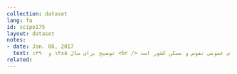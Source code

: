 ```yaml
---
collection: dataset
lang: fa
id: scipo175
layout: dataset
notes: 
- date: Jan. 06, 2017
  text: توضیح برای سال ۱۳۸۵ و ۱۳۹۰ <br /> ارقام سال‌های ۱۳۸۵ و ۱۳۹۰ مربوط به نتایج سرشماری‌های عمومی نفوس و مسکن کشور است. <br /> تفاوت در سرجمع ها ناشی از گرد شدن اعداد به رقم هزار است.
related:
---
```

